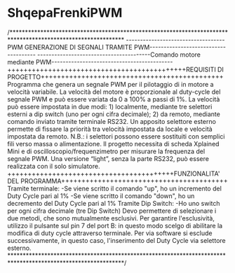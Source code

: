 # ShqepaFrenkiPWM

/*************************************************************************************************************
-----------------------------------PWM GENERAZIONE DI SEGNALI TRAMITE PWM-------------------------------------
----------------------------------------Comando motore mediante PWM-------------------------------------------
++++++++++++++++++++++++++++++++++++++++++++REQUISITI DI PROGETTO+++++++++++++++++++++++++++++++++++++++++++++
Programma che genera un segnale PWM per il pilotaggio di in motore a velocità variabile.
La velocità del motore è proporzionale al duty-cycle del segnale PWM e può essere variata da 0 a
100% a passi di 1%. La velocità può essere impostata in due modi: 1) localmente, mediante tre
selettori esterni a dip switch (uno per ogni cifra decimale); 2) da remoto, mediante comando
inviato tramite terminale RS232. Un apposito selettore esterno permette di fissare la priorità tra
velocità impostata da locale e velocità impostata da remoto.
N.B.: i selettori possono essere sostituiti con semplici fili verso massa o alimentazione.
Il progetto necessita di scheda Xplained Mini e di oscilloscopio/frequenzimetro per misurare la
frequenza del segnale PWM. Una versione “light”, senza la parte RS232, può essere realizzata
con il solo simulatore.
+++++++++++++++++++++++++++++++++++++++++FUNZIONALITA' DEL PROGRAMMA+++++++++++++++++++++++++++++++++++++++++
Tramite terminale:
-Se viene scritto il comando "up", ho un incremento del Duty Cycle pari al 1%
-Se viene scritto il comando "down", ho un decremento del Duty Cycle pari al 1%
Tramite Dip Switch:
-Ho uno switch per ogni cifra decimale (tre Dip Switch)
Devo permettere di selezionare i due metodi, che sono mutualmente esclusivi. Per garantire l'esclusività,
utilizzo il pulsante sul pin 7 del port B: in questo modo scelgo di abilitare la modifica di duty cycle
attraverso terminale. Per via software si esclude successivamente, in questo caso, l'inserimento del Duty Cycle
via selettore esterno.
*************************************************************************************************************/
